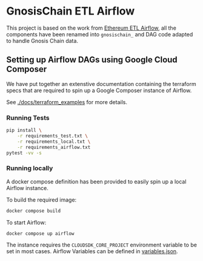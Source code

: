 # GnosisChain ETL Airflow

This project is based on the work from [Ethereum ETL Airflow](https://github.com/blockchain-etl/ethereum-etl-airflow), all the components have been renamed into `gnosischain_` and DAG code adapted to handle Gnosis Chain data. 

## Setting up Airflow DAGs using Google Cloud Composer

We have put together an extenstive documentation containing the terraform specs that are required to spin up a Google Composer instance of Airflow.

See [./docs/terraform_examples](./docs/terraform_examples) for more details.


### Running Tests

```bash
pip install \
    -r requirements_test.txt \
    -r requirements_local.txt \
    -r requirements_airflow.txt
pytest -vv -s
```

### Running locally
A docker compose definition has been provided to easily spin up a local Airflow instance.

To build the required image:
```bash
docker compose build
```
To start Airflow:
```bash
docker compose up airflow
```

The instance requires the `CLOUDSDK_CORE_PROJECT` environment variable to be set in most cases. Airflow Variables can be defined in [variables.json](./docker/variables.json).

